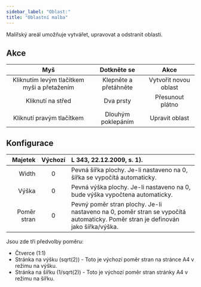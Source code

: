 ```yaml
---
sidebar_label: "Oblast:"
title: "Oblastní malba"
---
```


Malířský areál umožňuje vytvářet, upravovat a odstranit oblasti.

## Akce

|                     Myš                     |      Dotkněte se      |         Akce          |
|:-------------------------------------------:|:---------------------:|:---------------------:|
| Kliknutím levým tlačítkem myši a přetažením | Klepněte a přetáhněte | Vytvořit novou oblast |
|              Kliknutí na střed              |       Dva prsty       |   Přesunout plátno    |
|          Kliknutí pravým tlačítkem          |  Dlouhým poklepáním   |    Upravit oblast     |

## Konfigurace

|     Majetek | Výchozí | L 343, 22.12.2009, s. 1).                                                                                                       |
| -----------:|:-------:|:------------------------------------------------------------------------------------------------------------------------------- |
|       Width |    0    | Pevná šířka plochy. Je-li nastaveno na 0, šířka se vypočítá automaticky.                                                        |
|       Výška |    0    | Pevná výška plochy. Je-li nastaveno na 0, bude výška vypočtena automaticky.                                                     |
| Poměr stran |    0    | Pevný poměr stran plochy. Je-li nastaveno na 0, poměr stran se vypočítá automaticky. Poměr stran je definován jako šířka/výška. |

Jsou zde tři předvolby poměru:

* Čtverce (1:1)
* Stránka na výšku (sqrt(2)) - Toto je výchozí poměr stran na stránce A4 v režimu na výšku.
* Stránka na šířku (1/sqrt(2)) - Toto je výchozí poměr stran stránky A4 v režimu na šířku.
